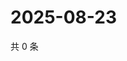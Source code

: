 # 2025-08-23

共 0 条

<!-- BEGIN ZHIHUVIDEO -->
<!-- 最后更新时间 Sat Aug 23 2025 00:13:23 GMT+0800 (China Standard Time) -->

<!-- END ZHIHUVIDEO -->
